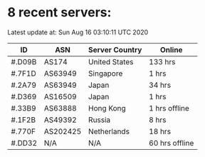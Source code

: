 # 8 recent servers:

Latest update at: Sun Aug 16 03:10:11 UTC 2020

| ID | ASN | Server Country | Online |
| -- | --- | -------------- | ------ |
| #.D09B | AS174 | United States | 133 hrs |
| #.7F1D | AS63949 | Singapore | 1 hrs |
| #.2A79 | AS63949 | Japan | 34 hrs |
| #.D369 | AS16509 | Japan | 1 hrs |
| #.33B9 | AS63888 | Hong Kong | 1 hrs offline |
| #.1F2B | AS49392 | Russia | 8 hrs |
| #.770F | AS202425 | Netherlands | 18 hrs |
| #.DD32 | N/A | N/A | 60 hrs offline |

